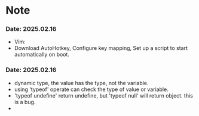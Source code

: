 # Note


### Date: 2025.02.16
- Vim: 
- Download AutoHotkey, Configure key mapping, Set up a script to start automatically on boot. 

### Date: 2025.02.16
- dynamic type, the value has the type, not the variable.
- using 'typeof' operate can check the type of value or variable.
- 'typeof undefine' return undefine, but 'typeof null' will return object. this is a bug.
- 
